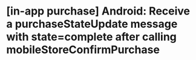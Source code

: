 #   [in-app purchase] Android: Receive a purchaseStateUpdate message with state=complete after calling mobileStoreConfirmPurchase 
